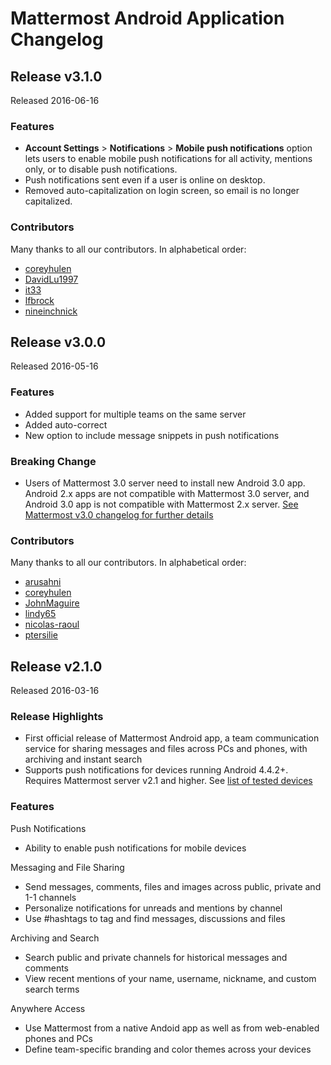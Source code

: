 # Mattermost Android Application Changelog

## Release v3.1.0  

Released 2016-06-16

### Features 
- **Account Settings** > **Notifications** > **Mobile push notifications** option lets users to enable mobile push notifications for all activity, mentions only, or to disable push notifications. 
- Push notifications sent even if a user is online on desktop.
- Removed auto-capitalization on login screen, so email is no longer capitalized.

### Contributors

Many thanks to all our contributors. In alphabetical order:

- [coreyhulen](https://github.com/coreyhulen)
- [DavidLu1997](https://github.com/DavidLu1997)
- [it33](https://github.com/it33)
- [lfbrock](https://github.com/lfbrock)
- [nineinchnick](https://github.com/nineinchnick)

## Release v3.0.0  

Released 2016-05-16

### Features   
- Added support for multiple teams on the same server
- Added auto-correct
- New option to include message snippets in push notifications

### Breaking Change  
- Users of Mattermost 3.0 server need to install new Android 3.0 app. Android 2.x apps are not compatible with Mattermost 3.0 server, and Android 3.0 app is not compatible with Mattermost 2.x server. [See Mattermost v3.0 changelog for further details](http://docs.mattermost.com/administration/changelog.html#release-v3-0-3)

### Contributors

Many thanks to all our contributors. In alphabetical order:

- [arusahni](https://github.com/arusahni)
- [coreyhulen](https://github.com/coreyhulen)
- [JohnMaguire](https://github.com/JohnMaguire)
- [lindy65](https://github.com/lindy65)
- [nicolas-raoul](https://github.com/nicolas-raoul)
- [ptersilie](https://github.com/ptersilie)

## Release v2.1.0

Released 2016-03-16

### Release Highlights

- First official release of Mattermost Android app, a team communication service for sharing messages and files across PCs and phones, with archiving and instant search 
- Supports push notifications for devices running Android 4.4.2+. Requires Mattermost server v2.1 and higher. See [list of tested devices](https://github.com/mattermost/android/blob/master/DEVICES.md)
 
### Features

Push Notifications
- Ability to enable push notifications for mobile devices

Messaging and File Sharing

- Send messages, comments, files and images across public, private and 1-1 channels
- Personalize notifications for unreads and mentions by channel
- Use #hashtags to tag and find messages, discussions and files

Archiving and Search 
 
- Search public and private channels for historical messages and comments 
- View recent mentions of your name, username, nickname, and custom search terms

Anywhere Access

- Use Mattermost from a native Andoid app as well as from web-enabled phones and PCs
- Define team-specific branding and color themes across your devices
